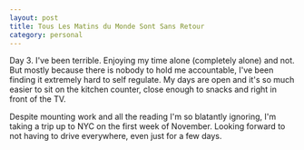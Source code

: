 ```yaml
---
layout: post
title: Tous Les Matins du Monde Sont Sans Retour
category: personal
---
```


Day 3. I've been terrible. Enjoying my time alone (completely alone) and not. But mostly because there is nobody to hold me accountable, I've been finding it extremely hard to self regulate. My days are open and it's so much easier to sit on the kitchen counter, close enough to snacks and right in front of the TV.

Despite mounting work and all the reading I'm so blatantly ignoring, I'm taking a trip up to NYC on the first week of November. Looking forward to not having to drive everywhere, even just for a few days.
